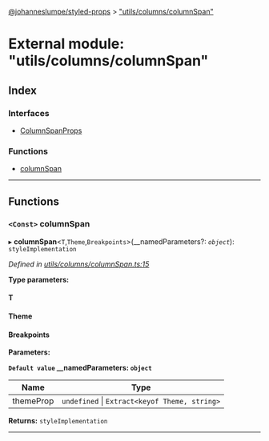 [@johanneslumpe/styled-props](../README.md) > ["utils/columns/columnSpan"](../modules/_utils_columns_columnspan_.md)

# External module: "utils/columns/columnSpan"

## Index

### Interfaces

* [ColumnSpanProps](../interfaces/_utils_columns_columnspan_.columnspanprops.md)

### Functions

* [columnSpan](_utils_columns_columnspan_.md#columnspan)

---

## Functions

<a id="columnspan"></a>

### `<Const>` columnSpan

▸ **columnSpan**<`T`,`Theme`,`Breakpoints`>(__namedParameters?: *`object`*): `styleImplementation`

*Defined in [utils/columns/columnSpan.ts:15](https://github.com/johanneslumpe/styled-props/blob/8e709f1/src/utils/columns/columnSpan.ts#L15)*

**Type parameters:**

#### T 
#### Theme 
#### Breakpoints 
**Parameters:**

**`Default value` __namedParameters: `object`**

| Name | Type |
| ------ | ------ |
| themeProp | `undefined` \| `Extract<keyof Theme, string>` |

**Returns:** `styleImplementation`

___

